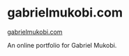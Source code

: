 # gabrielmukobi.com

[gabrielmukobi.com](https://gabrielmukobi.com)

An online portfolio for Gabriel Mukobi.
